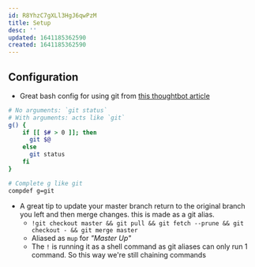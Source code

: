 ```yaml
---
id: R8YhzC7gXLl3HgJ6qwPzM
title: Setup
desc: ''
updated: 1641185362590
created: 1641185362590
---
```


## Configuration

- Great bash config for using git from [this thoughtbot article](https://thoughtbot.com/upcase/videos/git-customizing)

```bash
# No arguments: `git status`
# With arguments: acts like `git`
g() {
	if [[ $# > 0 ]]; then
	  git $@
	else
	  git status
	fi
}

# Complete g like git
compdef g=git
```

- A great tip to update your master branch return to the original branch you left and then merge changes. this is made as a git alias.
  - `!git checkout master && git pull && git fetch --prune && git checkout - && git merge master`
  - Aliased as `mup` for _"Master Up"_
  - The `!` is running it as a shell command as git aliases can only run 1 command. So this way we're still chaining commands
